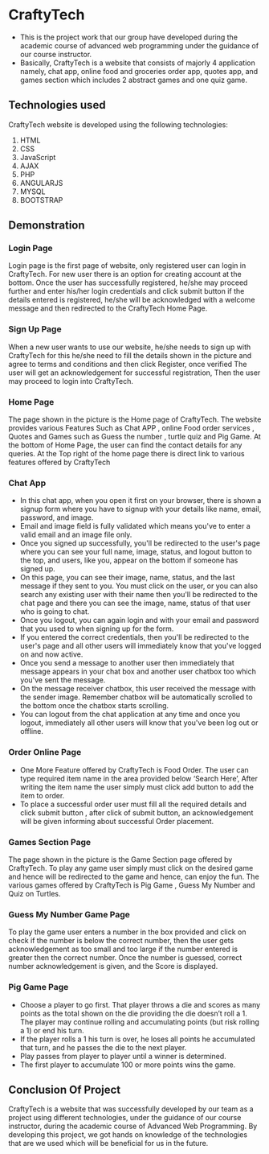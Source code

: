 # CraftyTech

- This is the project work that our group have developed during the academic course of advanced web programming under the guidance of our course instructor.
- Basically, CraftyTech is a website that  consists of majorly 4 application namely, chat app, online food and groceries order app, quotes app, and games section which includes 2 abstract games and one quiz game.

## Technologies used ## 
CraftyTech website is developed using the following technologies:
 1. HTML
 2. CSS
 3. JavaScript
 4. AJAX
 5. PHP
 6. ANGULARJS 
 7. MYSQL
 8. BOOTSTRAP
 
 ## Demonstration ##
 ### Login Page ###
 Login page is the first page of website, only registered user can login in CraftyTech. For new user there is an option for creating account at the bottom. Once the user has successfully registered, he/she may proceed further and enter his/her login credentials and click submit button if the details entered is registered, he/she will be acknowledged with a welcome message and then redirected to the  CraftyTech Home Page.
 
 ### Sign Up Page ###
 When a new user wants to use our website, he/she needs to sign up with CraftyTech for this he/she need to fill the details shown in the picture and agree to terms and conditions and then click Register, once verified The user will get an acknowledgement for successful registration, Then the user may proceed to login into CraftyTech.
 
 ### Home Page ###
 The page shown in the picture is the Home page of CraftyTech. The website provides various Features Such as Chat APP , online Food order services ,  Quotes and Games such as Guess the number , turtle quiz and Pig Game. At the bottom of Home Page, the user can find the contact details for any queries. At the Top right of the home page there is direct link to various features offered by CraftyTech

 ### Chat App ###
 - In this chat app, when you open it first on your browser, there is shown a signup form where you have to signup with your details like name, email, password, and image. 
 - Email and image field is fully validated which means you've to enter a valid email and an image file only. 
 - Once you signed up successfully, you'll be redirected to the user's page where you can see your full name, image, status, and logout button to the top, and users, like you, appear on the bottom if someone has signed up. 
 - On this page, you can see their image, name, status, and the last message if they sent to you. You must click on the user, or you can also search any existing user with their name then you'll be redirected to the chat page and there you can see the image, name, status of that user who is going to chat.
 - Once you logout, you can again login and with your email and password that you used to when signing up for the form. 
 - If you entered the correct credentials, then you'll be redirected to the user's page and all other users will immediately know that you've logged on and now active.
 - Once you send a message to another user then immediately that message appears in your chat box and another user chatbox too which you've sent the message. 
 - On the message receiver chatbox, this user received the message with the sender image. Remember chatbox will be automatically scrolled to the bottom once the chatbox starts scrolling. 
 - You can logout from the chat application at any time and once you logout, immediately all other users will know that you've been log out or offline.
 
 ### Order Online Page ###
 - One More Feature offered by CraftyTech is Food Order. The user can type required item name in the area provided below ‘Search Here’, After writing the item name the user simply must click add button to add the item to order. 
 - To place a successful order user must fill all the required details and click submit button , after click of submit button, an acknowledgement will be given informing about successful  Order placement.
 
 ### Games Section Page ###
 The page shown in the picture is the Game Section page offered by CraftyTech. To play any game user simply must click on the desired game and hence will be redirected to the game and hence, can enjoy the fun. The various games offered by CraftyTech is Pig Game , Guess My Number and Quiz on Turtles.
 
 ### Guess My Number Game Page ###
 To play the game user enters a number in the box provided and click on check if the number is below the correct number, then the user gets acknowledgement as too small and too large if the number entered is greater then the correct number. Once the number is guessed, correct number acknowledgement is given, and the Score is displayed.
 
 ### Pig Game Page ###
 - Choose a player to go first. That player throws a die and scores as many points as the total shown on the die providing the die doesn’t roll a 1. The player may continue rolling and accumulating points (but risk rolling a 1) or end his turn.
 - If the player rolls a 1 his turn is over, he loses all points he accumulated that turn, and he passes the die to the next player.
 - Play passes from player to player until a winner is determined.
 - The first player to accumulate 100 or more points wins the game.
 
 ## Conclusion Of Project ##
 CraftyTech is a website that was successfully developed by our team as a project using different technologies, under the guidance of our course instructor, during the academic course of  Advanced Web Programming. By developing this project, we got hands on knowledge of the technologies that are we used which will be beneficial for us in the future.
